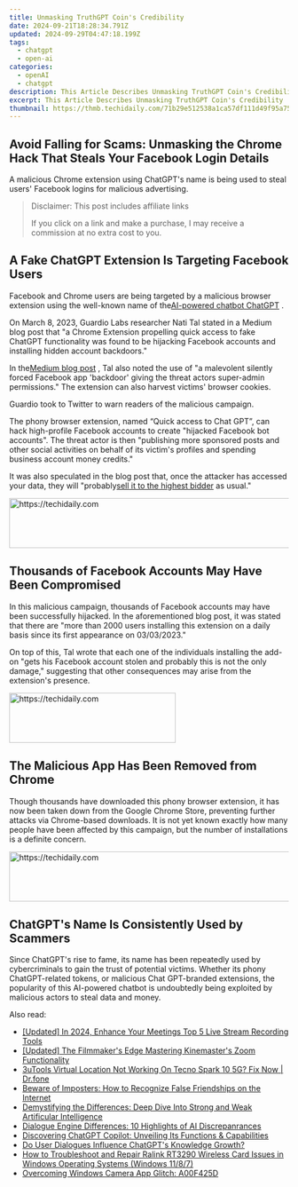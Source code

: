 ```yaml
---
title: Unmasking TruthGPT Coin's Credibility
date: 2024-09-21T18:28:34.791Z
updated: 2024-09-29T04:47:18.199Z
tags:
  - chatgpt
  - open-ai
categories:
  - openAI
  - chatgpt
description: This Article Describes Unmasking TruthGPT Coin's Credibility
excerpt: This Article Describes Unmasking TruthGPT Coin's Credibility
thumbnail: https://thmb.techidaily.com/71b29e512538a1ca57df111d49f95a750cd58f363eb8989d8b988649bee9d94b.jpg
---
```


## Avoid Falling for Scams: Unmasking the Chrome Hack That Steals Your Facebook Login Details

 A malicious Chrome extension using ChatGPT's name is being used to steal users' Facebook logins for malicious advertising.

>  Disclaimer: This post includes affiliate links
>
>  If you click on a link and make a purchase, I may receive a commission at no extra cost to you.
>

## A Fake ChatGPT Extension Is Targeting Facebook Users

 Facebook and Chrome users are being targeted by a malicious browser extension using the well-known name of the[AI-powered chatbot ChatGPT](https://www.makeuseof.com/what-is-chat-gpt-generative-ai-explained/) .

 On March 8, 2023, Guardio Labs researcher Nati Tal stated in a Medium blog post that "a Chrome Extension propelling quick access to fake ChatGPT functionality was found to be hijacking Facebook accounts and installing hidden account backdoors."

 In the[Medium blog post](https://labs.guard.io/fakegpt-new-variant-of-fake-chatgpt-chrome-extension-stealing-facebook-ad-accounts-with-4c9996a8f282) , Tal also noted the use of "a malevolent silently forced Facebook app 'backdoor' giving the threat actors super-admin permissions." The extension can also harvest victims' browser cookies.

Guardio took to Twitter to warn readers of the malicious campaign.

 The phony browser extension, named “Quick access to Chat GPT”, can hack high-profile Facebook accounts to create "hijacked Facebook bot accounts". The threat actor is then "publishing more sponsored posts and other social activities on behalf of its victim's profiles and spending business account money credits."

 It was also speculated in the blog post that, once the attacker has accessed your data, they will "probably[sell it to the highest bidder](https://www.makeuseof.com/how-can-data-be-sold-dark-web/) as usual."

<!-- affiliate ads begin -->
<a href="https://aligracehair.sjv.io/c/5597632/2115951/19272" target="_top" id="2115951">
  <img src="//a.impactradius-go.com/display-ad/19272-2115951" border="0" alt="https://techidaily.com" width="728" height="90"/>
</a>
<img height="0" width="0" src="https://aligracehair.sjv.io/i/5597632/2115951/19272" style="position:absolute;visibility:hidden;" border="0" />
<!-- affiliate ads end -->

## Thousands of Facebook Accounts May Have Been Compromised

 In this malicious campaign, thousands of Facebook accounts may have been successfully hijacked. In the aforementioned blog post, it was stated that there are "more than 2000 users installing this extension on a daily basis since its first appearance on 03/03/2023."

 On top of this, Tal wrote that each one of the individuals installing the add-on "gets his Facebook account stolen and probably this is not the only damage," suggesting that other consequences may arise from the extension's presence.

<!-- affiliate ads begin -->
<a href="https://aligracehair.sjv.io/c/5597632/1934138/19272" target="_top" id="1934138">
  <img src="//a.impactradius-go.com/display-ad/19272-1934138" border="0" alt="https://techidaily.com" width="300" height="90"/>
</a>
<img height="0" width="0" src="https://aligracehair.sjv.io/i/5597632/1934138/19272" style="position:absolute;visibility:hidden;" border="0" />
<!-- affiliate ads end -->

## The Malicious App Has Been Removed from Chrome

 Though thousands have downloaded this phony browser extension, it has now been taken down from the Google Chrome Store, preventing further attacks via Chrome-based downloads. It is not yet known exactly how many people have been affected by this campaign, but the number of installations is a definite concern.

<!-- affiliate ads begin -->
<a href="https://appsumo.8odi.net/c/5597632/2049387/7443" target="_top" id="2049387">
  <img src="//a.impactradius-go.com/display-ad/7443-2049387" border="0" alt="https://techidaily.com" width="728" height="90"/>
</a>
<img height="0" width="0" src="https://appsumo.8odi.net/i/5597632/2049387/7443" style="position:absolute;visibility:hidden;" border="0" />
<!-- affiliate ads end -->

## ChatGPT's Name Is Consistently Used by Scammers

 Since ChatGPT's rise to fame, its name has been repeatedly used by cybercriminals to gain the trust of potential victims. Whether its phony ChatGPT-related tokens, or malicious Chat GPT-branded extensions, the popularity of this AI-powered chatbot is undoubtedly being exploited by malicious actors to steal data and money.

<ins class="adsbygoogle"
     style="display:block"
     data-ad-format="autorelaxed"
     data-ad-client="ca-pub-7571918770474297"
     data-ad-slot="1223367746"></ins>

<ins class="adsbygoogle"
     style="display:block"
     data-ad-client="ca-pub-7571918770474297"
     data-ad-slot="8358498916"
     data-ad-format="auto"
     data-full-width-responsive="true"></ins>

<span class="atpl-alsoreadstyle">Also read:</span>
<div><ul>
<li><a href="https://screen-recording.techidaily.com/updated-in-2024-enhance-your-meetings-top-5-live-stream-recording-tools/"><u>[Updated] In 2024, Enhance Your Meetings Top 5 Live Stream Recording Tools</u></a></li>
<li><a href="https://some-guidance.techidaily.com/updated-the-filmmakers-edge-mastering-kinemasters-zoom-functionality/"><u>[Updated] The Filmmaker's Edge Mastering Kinemaster's Zoom Functionality</u></a></li>
<li><a href="https://location-fake.techidaily.com/3utools-virtual-location-not-working-on-tecno-spark-10-5g-fix-now-drfone-by-drfone-virtual-android/"><u>3uTools Virtual Location Not Working On Tecno Spark 10 5G? Fix Now | Dr.fone</u></a></li>
<li><a href="https://tech-recovery.techidaily.com/beware-of-imposters-how-to-recognize-false-friendships-on-the-internet/"><u>Beware of Imposters: How to Recognize False Friendships on the Internet</u></a></li>
<li><a href="https://tech-hub.techidaily.com/demystifying-the-differences-deep-dive-into-strong-and-weak-artificular-intelligence/"><u>Demystifying the Differences: Deep Dive Into Strong and Weak Artificular Intelligence</u></a></li>
<li><a href="https://tech-hub.techidaily.com/dialogue-engine-differences-10-highlights-of-ai-discrepanrances/"><u>Dialogue Engine Differences: 10 Highlights of AI Discrepanrances</u></a></li>
<li><a href="https://tech-hub.techidaily.com/discovering-chatgpt-copilot-unveiling-its-functions-and-capabilities/"><u>Discovering ChatGPT Copilot: Unveiling Its Functions & Capabilities</u></a></li>
<li><a href="https://tech-hub.techidaily.com/do-user-dialogues-influence-chatgpts-knowledge-growth/"><u>Do User Dialogues Influence ChatGPT's Knowledge Growth?</u></a></li>
<li><a href="https://hardware-help.techidaily.com/how-to-troubleshoot-and-repair-ralink-rt3290-wireless-card-issues-in-windows-operating-systems-windows-1187/"><u>How to Troubleshoot and Repair Ralink RT3290 Wireless Card Issues in Windows Operating Systems (Windows 11/8/7)</u></a></li>
<li><a href="https://win11-tips.techidaily.com/overcoming-windows-camera-app-glitch-a00f425d/"><u>Overcoming Windows Camera App Glitch: A00F425D</u></a></li>
</ul></div>

